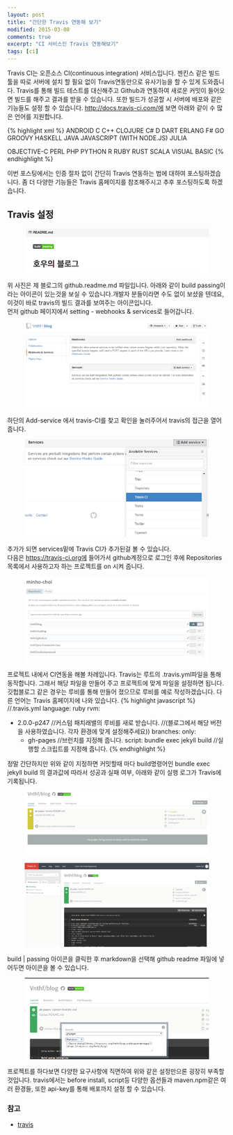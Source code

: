 ```yaml
---
layout: post
title: "간단한 Travis 연동해 보기"
modified: 2015-03-08
comments: true
excerpt: "CI 서비스인 Travis 연동해보기"
tags: [ci]
---
```

 
Travis CI는 오픈소스 CI(continuous integration) 서비스입니다. 젠킨스 같은 빌드 툴을 따로 서버에 설치 할 필요 없이 Travis연동만으로 유사기능을 할 수 있게 도와줍니다. Travis를 통해 빌드 테스트를 대신해주고 Github과 연동하여 새로운 커밋이 들어오면 빌드를 해주고 결과를 받을 수 있습니다. 또한 빌드가 성공할 시 서버에 배포와 같은 기능들도 설정 할 수 있습니다. http://docs.travis-ci.com/에 보면 아래와 같이 수 많은 언어를 지원합니다. 

{% highlight xml %}
ANDROID C C++ CLOJURE C# D DART ERLANG F# GO GROOVY HASKELL JAVA JAVASCRIPT (WITH NODE.JS) JULIA

OBJECTIVE-C PERL PHP PYTHON R RUBY RUST SCALA VISUAL BASIC
{% endhighlight %}

 이번 포스팅에서는 인증 절차 없이 간단히 Travis 연동하는 법에 대하여 포스팅하겠습니다. 좀 더 다양한 기능들은 Travis 홈페이지를 참조해주시고 추후 포스팅하도록 하겠습니다.
 
## Travis 설정

<figure>
	<img src="/images/travis0.png">
</figure>

위 사진은 제 블로그의 github.readme.md 파일입니다. 아래와 같이 build passing이라는 아이콘이 있는것을 보실 수 있습니다.개발자 분들이라면 수도 없이 보셨을 텐데요, 이것이 바로 travis의 빌드 결과를 보여주는 아이콘입니다.
<br/>
먼저 github 페이지에서 setting - webhooks & services로 들어갑니다. 
<figure>
	<img src="/images/travis1.PNG">
</figure>
 
하단의 Add-service 에서 travis-CI를 찾고 확인을 눌러주어서 travis의 접근을 열어줍니다.
<figure>
	<img src="/images/travis2.PNG">
</figure> 

추가가 되면 services밑에 Travis CI가 추가된걸 볼 수 있습니다. 
<br/>
다음은 https://travis-ci.org에 들어가서 github계정으로 로그인 후에 Repositories 목록에서 사용하고자 하는 프로젝트를 on 시켜 줍니다.

<figure>
	<img src="/images/travis3.0.png">
</figure> 

프로젝트 내에서 CI연동을 해볼 차례입니다. Travis는 루트의 .travis.yml파일을 통해 동작합니다. 그래서 해당 파일을 만들어 주고 프로젝트에 맞게 파일을 설정하면 됩니다. 깃헙블로그 같은 경우는 루비를 통해 만들어 졌으므로 루비를 예로 작성하겠습니다. 다른 언어는 Travis 홈페이지에 나와 있습니다. 
{% highlight javascript %}
//.travis.yml
language: ruby
rvm:
  - 2.0.0-p247 //커스텀 패치래밸의 루비를 새로 받습니다. 
  //(블로그에서 해당 버전을 사용하였습니다. 각자 환경에 맞게 설정해주세요))
branches:
  only:
    - gh-pages //브런치를 지정해 줍니다.
script: bundle exec jekyll build //실행할 스크립트를 지정해 줍니다. 
 {% endhighlight %} 

정말 간단하지만 위와 같이 지정하면 커밋할때 마다 build명령어인 bundle exec jekyll build 의 결과값에 따라서 성공과 실패 여부, 아래와 같이 실행 로그가 Travis에 기록됩니다.
<figure>
	<img src="/images/travis3.PNG">
</figure> 
<figure>
	<img src="/images/travis4.png">
</figure> 

build | passing 아이콘을 클릭한 후 markdown을 선택해 github readme 파일에 넣어두면 아이콘을 볼 수 있습니다.
 <figure>
	<img src="/images/travis5.png">
</figure> 

프로젝트를 하다보면 다양한 요구사항에 직면하여 위와 같은 설정만으론 굉장히 부족할 것입니다. travis에서는 before install, script등 다양한 옵션들과 maven.npm같은 여러 환경들, 또한 api-key를 통해 배포까지 설정 할 수 있습니다. 


### 참고 
* [travis](http://docs.travis-ci.com) 